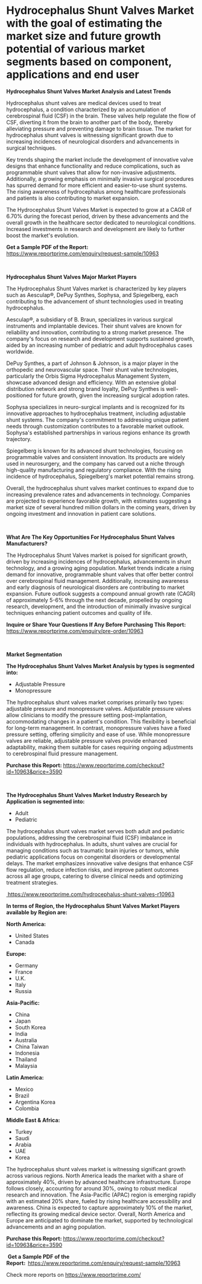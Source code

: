 <p><h1>Hydrocephalus Shunt Valves Market with the goal of estimating the market size and future growth potential of various market segments based on component, applications and end user</h1></p><p><strong>Hydrocephalus Shunt Valves Market Analysis and Latest Trends</strong></p>
<p><p>Hydrocephalus shunt valves are medical devices used to treat hydrocephalus, a condition characterized by an accumulation of cerebrospinal fluid (CSF) in the brain. These valves help regulate the flow of CSF, diverting it from the brain to another part of the body, thereby alleviating pressure and preventing damage to brain tissue. The market for hydrocephalus shunt valves is witnessing significant growth due to increasing incidences of neurological disorders and advancements in surgical techniques. </p><p>Key trends shaping the market include the development of innovative valve designs that enhance functionality and reduce complications, such as programmable shunt valves that allow for non-invasive adjustments. Additionally, a growing emphasis on minimally invasive surgical procedures has spurred demand for more efficient and easier-to-use shunt systems. The rising awareness of hydrocephalus among healthcare professionals and patients is also contributing to market expansion. </p><p>The Hydrocephalus Shunt Valves Market is expected to grow at a CAGR of 6.70% during the forecast period, driven by these advancements and the overall growth in the healthcare sector dedicated to neurological conditions. Increased investments in research and development are likely to further boost the market's evolution.</p></p>
<p><strong>Get a Sample PDF of the Report:&nbsp;</strong> <a href="https://www.reportprime.com/enquiry/request-sample/10963?utm_campaign=3252&utm_medium=2&utm_source=Github&utm_content=ia&utm_term=20032025&utm_id=hydrocephalus-shunt-valves">https://www.reportprime.com/enquiry/request-sample/10963</a></p>
<p>&nbsp;</p>
<p><strong>Hydrocephalus Shunt Valves Major Market Players</strong></p>
<p><p>The Hydrocephalus Shunt Valves market is characterized by key players such as Aesculap®, DePuy Synthes, Sophysa, and Spiegelberg, each contributing to the advancement of shunt technologies used in treating hydrocephalus. </p><p>Aesculap®, a subsidiary of B. Braun, specializes in various surgical instruments and implantable devices. Their shunt valves are known for reliability and innovation, contributing to a strong market presence. The company's focus on research and development supports sustained growth, aided by an increasing number of pediatric and adult hydrocephalus cases worldwide.</p><p>DePuy Synthes, a part of Johnson & Johnson, is a major player in the orthopedic and neurovascular space. Their shunt valve technologies, particularly the Orbis Sigma Hydrocephalus Management System, showcase advanced design and efficiency. With an extensive global distribution network and strong brand loyalty, DePuy Synthes is well-positioned for future growth, given the increasing surgical adoption rates.</p><p>Sophysa specializes in neuro-surgical implants and is recognized for its innovative approaches to hydrocephalus treatment, including adjustable shunt systems. The company's commitment to addressing unique patient needs through customization contributes to a favorable market outlook. Sophysa's established partnerships in various regions enhance its growth trajectory.</p><p>Spiegelberg is known for its advanced shunt technologies, focusing on programmable valves and consistent innovation. Its products are widely used in neurosurgery, and the company has carved out a niche through high-quality manufacturing and regulatory compliance. With the rising incidence of hydrocephalus, Spiegelberg's market potential remains strong.</p><p>Overall, the hydrocephalus shunt valves market continues to expand due to increasing prevalence rates and advancements in technology. Companies are projected to experience favorable growth, with estimates suggesting a market size of several hundred million dollars in the coming years, driven by ongoing investment and innovation in patient care solutions.</p></p>
<p>&nbsp;</p>
<p><strong>What Are The Key Opportunities For Hydrocephalus Shunt Valves Manufacturers?</strong></p>
<p><p>The Hydrocephalus Shunt Valves market is poised for significant growth, driven by increasing incidences of hydrocephalus, advancements in shunt technology, and a growing aging population. Market trends indicate a rising demand for innovative, programmable shunt valves that offer better control over cerebrospinal fluid management. Additionally, increasing awareness and early diagnosis of neurological disorders are contributing to market expansion. Future outlook suggests a compound annual growth rate (CAGR) of approximately 5-6% through the next decade, propelled by ongoing research, development, and the introduction of minimally invasive surgical techniques enhancing patient outcomes and quality of life.</p></p>
<p><strong>Inquire or Share Your Questions If Any Before Purchasing This Report:</strong> <a href="https://www.reportprime.com/enquiry/pre-order/10963?utm_campaign=3252&utm_medium=2&utm_source=Github&utm_content=ia&utm_term=20032025&utm_id=hydrocephalus-shunt-valves">https://www.reportprime.com/enquiry/pre-order/10963</a></p>
<p>&nbsp;</p>
<p><strong>Market Segmentation</strong></p>
<p><strong>The Hydrocephalus Shunt Valves Market Analysis by types is segmented into:</strong></p>
<p><ul><li>Adjustable Pressure</li><li>Monopressure</li></ul></p>
<p><p>The hydrocephalus shunt valves market comprises primarily two types: adjustable pressure and monopressure valves. Adjustable pressure valves allow clinicians to modify the pressure setting post-implantation, accommodating changes in a patient's condition. This flexibility is beneficial for long-term management. In contrast, monopressure valves have a fixed pressure setting, offering simplicity and ease of use. While monopressure valves are reliable, adjustable pressure valves provide enhanced adaptability, making them suitable for cases requiring ongoing adjustments to cerebrospinal fluid pressure management.</p></p>
<p><strong>Purchase this Report:&nbsp;</strong><a href="https://www.reportprime.com/checkout?id=10963&price=3590&utm_campaign=3252&utm_medium=2&utm_source=Github&utm_content=ia&utm_term=20032025&utm_id=hydrocephalus-shunt-valves">https://www.reportprime.com/checkout?id=10963&price=3590</a></p>
<p>&nbsp;</p>
<p><strong>The Hydrocephalus Shunt Valves Market Industry Research by Application is segmented into:</strong></p>
<p><ul><li>Adult</li><li>Pediatric</li></ul></p>
<p><p>The hydrocephalus shunt valves market serves both adult and pediatric populations, addressing the cerebrospinal fluid (CSF) imbalance in individuals with hydrocephalus. In adults, shunt valves are crucial for managing conditions such as traumatic brain injuries or tumors, while pediatric applications focus on congenital disorders or developmental delays. The market emphasizes innovative valve designs that enhance CSF flow regulation, reduce infection risks, and improve patient outcomes across all age groups, catering to diverse clinical needs and optimizing treatment strategies.</p></p>
<p><a href="https://www.reportprime.com/hydrocephalus-shunt-valves-r10963?utm_campaign=3252&utm_medium=2&utm_source=Github&utm_content=ia&utm_term=20032025&utm_id=hydrocephalus-shunt-valves">&nbsp;https://www.reportprime.com/hydrocephalus-shunt-valves-r10963</a></p>
<p><strong>In terms of Region, the Hydrocephalus Shunt Valves Market Players available by Region are:</strong></p>
<p>
    <p> <strong> North America: </strong>
        <ul>
            <li>United States</li>
            <li>Canada</li>
        </ul>
        </p> 
    <p> <strong> Europe: </strong>
        <ul>
            <li>Germany</li>
            <li>France</li>
            <li>U.K.</li>
            <li>Italy</li>
            <li>Russia</li>
        </ul>
        </p> 
    <p> <strong> Asia-Pacific: </strong>
        <ul>
            <li>China</li>
            <li>Japan</li>
            <li>South Korea</li>
            <li>India</li>
            <li>Australia</li>
            <li>China Taiwan</li>
            <li>Indonesia</li>
            <li>Thailand</li>
            <li>Malaysia</li>
        </ul>
        </p> 
    <p> <strong> Latin America: </strong>
        <ul>
            <li>Mexico</li>
            <li>Brazil</li>
            <li>Argentina Korea</li>
            <li>Colombia</li>
        </ul>
        </p> 
    <p> <strong> Middle East & Africa: </strong>
        <ul>
            <li>Turkey</li>
            <li>Saudi</li>
            <li>Arabia</li>
            <li>UAE</li>
            <li>Korea</li>
        </ul>
    </p>
    </p>
<p><p>The hydrocephalus shunt valves market is witnessing significant growth across various regions. North America leads the market with a share of approximately 40%, driven by advanced healthcare infrastructure. Europe follows closely, accounting for around 30%, owing to robust medical research and innovation. The Asia-Pacific (APAC) region is emerging rapidly with an estimated 20% share, fueled by rising healthcare accessibility and awareness. China is expected to capture approximately 10% of the market, reflecting its growing medical device sector. Overall, North America and Europe are anticipated to dominate the market, supported by technological advancements and an aging population.</p></p>
<p><strong>Purchase this Report: </strong><a href="https://www.reportprime.com/checkout?id=10963&price=3590&utm_campaign=3252&utm_medium=2&utm_source=Github&utm_content=ia&utm_term=20032025&utm_id=hydrocephalus-shunt-valves">https://www.reportprime.com/checkout?id=10963&price=3590</a></p>
<p>&nbsp;<strong>Get a Sample PDF of the Report:&nbsp;&nbsp;</strong><a href="https://www.reportprime.com/enquiry/request-sample/10963?utm_campaign=3252&utm_medium=2&utm_source=Github&utm_content=ia&utm_term=20032025&utm_id=hydrocephalus-shunt-valves">https://www.reportprime.com/enquiry/request-sample/10963</a></p>
<p><strong></strong></p>
<p>Check more reports on <a href="https://www.reportprime.com/?utm_campaign=3252&utm_medium=2&utm_source=Github&utm_content=ia&utm_term=20032025&utm_id=hydrocephalus-shunt-valves">https://www.reportprime.com/</a></p>